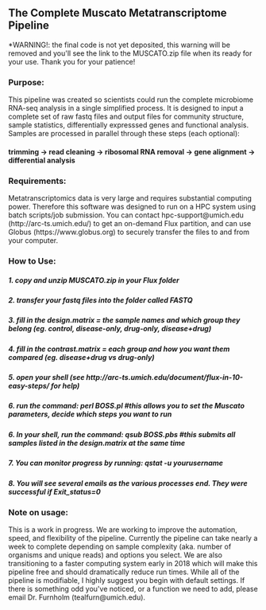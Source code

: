 <h2>The Complete Muscato Metatranscriptome Pipeline</h2>
*WARNING!: the final code is not yet deposited, this warning will be removed and you'll see the link to the MUSCATO.zip file when its ready for your use. Thank you for your patience!

<h3>Purpose:</h3>
This pipeline was created so scientists could run the complete microbiome RNA-seq analysis in a single simplified process. 
It is designed to input a complete set of raw fastq files and output files for community structure, sample statistics, differentially expresssed genes and functional analysis. Samples are processed in parallel through these steps (each optional):
<h4>trimming -> read cleaning -> ribosomal RNA removal -> gene alignment -> differential analysis</h4>

<h3>Requirements:</h3>
Metatranscriptomics data is very large and requires substantial computing power. Therefore this software was designed to run on a HPC system using batch scripts/job submission. You can contact hpc-support@umich.edu (http://arc-ts.umich.edu/) to get an on-demand Flux partition, and can use Globus (https://www.globus.org) to securely transfer the files to and from your computer. 

<h3>How to Use:</h3>
<h5>1. copy and unzip MUSCATO.zip in your Flux folder</h5>
<h5>2. transfer your fastq files into the folder called FASTQ</h5>
<h5>3. fill in the design.matrix = the sample names and which group they belong (eg. control, disease-only, drug-only, disease+drug)</h5>
<h5>4. fill in the contrast.matrix = each group and how you want them compared (eg. disease+drug vs drug-only)</h5>
<h5>5. open your shell (see http://arc-ts.umich.edu/document/flux-in-10-easy-steps/ for help)</h5>
<h5>6. run the command: perl BOSS.pl      #this allows you to set the Muscato parameters, decide which steps you want to run</h5>
<h5>6. In your shell, run the command: qsub BOSS.pbs   #this submits all samples listed in the design.matrix at the same time</h5>
<h5>7. You can monitor progress by running: qstat -u yourusername</h5>
<h5>8. You will see several emails as the various processes end. They were successful if Exit_status=0</h5>

<h3>Note on usage:</h3>
This is a work in progress. We are working to improve the automation, speed, and flexibility of the pipeline. Currently the pipeline can take nearly a week to complete depending on sample complexity (aka. number of organisms and unique reads) and options you select. We are also transitioning to a faster computing system early in 2018 which will make this pipeline free and should dramatically reduce run times. While all of the pipeline is modifiable, I highly suggest you begin with default settings. If there is something odd you've noticed, or a function we need to add, please email Dr. Furnholm (tealfurn@umich.edu). 



